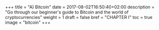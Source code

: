 +++
title = "A) Bitcoin"
date = 2017-08-02T16:50:40+02:00
description = "Go through our beginner's guide to Bitcoin and the world of cryptocurrencies"
weight = 1
draft = false
bref = "CHAPTER I"
toc = true
image = "bitcoin"
+++
